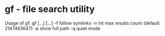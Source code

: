 # gf - file search utility 

Usage of gf:
gf [<options>...] <pattern> [<directores>...]
  -f    follow symlinks
  -n int
        max results count (default 2147483647)
  -p    show full path
  -q    quiet mode
